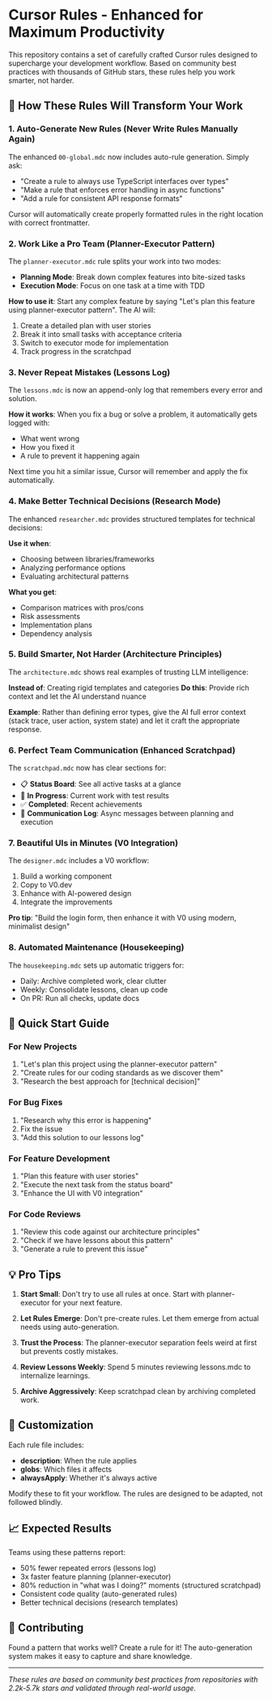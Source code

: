 # Cursor Rules - Enhanced for Maximum Productivity

This repository contains a set of carefully crafted Cursor rules designed to supercharge your development workflow. Based on community best practices with thousands of GitHub stars, these rules help you work smarter, not harder.

## 🚀 How These Rules Will Transform Your Work

### 1. **Auto-Generate New Rules** (Never Write Rules Manually Again)
The enhanced `00-global.mdc` now includes auto-rule generation. Simply ask:
- "Create a rule to always use TypeScript interfaces over types"
- "Make a rule that enforces error handling in async functions"
- "Add a rule for consistent API response formats"

Cursor will automatically create properly formatted rules in the right location with correct frontmatter.

### 2. **Work Like a Pro Team** (Planner-Executor Pattern)
The `planner-executor.mdc` rule splits your work into two modes:
- **Planning Mode**: Break down complex features into bite-sized tasks
- **Execution Mode**: Focus on one task at a time with TDD

**How to use it**: Start any complex feature by saying "Let's plan this feature using planner-executor pattern". The AI will:
1. Create a detailed plan with user stories
2. Break it into small tasks with acceptance criteria
3. Switch to executor mode for implementation
4. Track progress in the scratchpad

### 3. **Never Repeat Mistakes** (Lessons Log)
The `lessons.mdc` is now an append-only log that remembers every error and solution. 

**How it works**: When you fix a bug or solve a problem, it automatically gets logged with:
- What went wrong
- How you fixed it
- A rule to prevent it happening again

Next time you hit a similar issue, Cursor will remember and apply the fix automatically.

### 4. **Make Better Technical Decisions** (Research Mode)
The enhanced `researcher.mdc` provides structured templates for technical decisions:

**Use it when**: 
- Choosing between libraries/frameworks
- Analyzing performance options
- Evaluating architectural patterns

**What you get**:
- Comparison matrices with pros/cons
- Risk assessments
- Implementation plans
- Dependency analysis

### 5. **Build Smarter, Not Harder** (Architecture Principles)
The `architecture.mdc` shows real examples of trusting LLM intelligence:

**Instead of**: Creating rigid templates and categories
**Do this**: Provide rich context and let the AI understand nuance

**Example**: Rather than defining error types, give the AI full error context (stack trace, user action, system state) and let it craft the appropriate response.

### 6. **Perfect Team Communication** (Enhanced Scratchpad)
The `scratchpad.mdc` now has clear sections for:
- 📋 **Status Board**: See all active tasks at a glance
- 🔄 **In Progress**: Current work with test results
- ✅ **Completed**: Recent achievements
- 💬 **Communication Log**: Async messages between planning and execution

### 7. **Beautiful UIs in Minutes** (V0 Integration)
The `designer.mdc` includes a V0 workflow:
1. Build a working component
2. Copy to V0.dev
3. Enhance with AI-powered design
4. Integrate the improvements

**Pro tip**: "Build the login form, then enhance it with V0 using modern, minimalist design"

### 8. **Automated Maintenance** (Housekeeping)
The `housekeeping.mdc` sets up automatic triggers for:
- Daily: Archive completed work, clear clutter
- Weekly: Consolidate lessons, clean up code
- On PR: Run all checks, update docs

## 🎯 Quick Start Guide

### For New Projects
1. "Let's plan this project using the planner-executor pattern"
2. "Create rules for our coding standards as we discover them"
3. "Research the best approach for [technical decision]"

### For Bug Fixes
1. "Research why this error is happening"
2. Fix the issue
3. "Add this solution to our lessons log"

### For Feature Development
1. "Plan this feature with user stories"
2. "Execute the next task from the status board"
3. "Enhance the UI with V0 integration"

### For Code Reviews
1. "Review this code against our architecture principles"
2. "Check if we have lessons about this pattern"
3. "Generate a rule to prevent this issue"

## 💡 Pro Tips

1. **Start Small**: Don't try to use all rules at once. Start with planner-executor for your next feature.

2. **Let Rules Emerge**: Don't pre-create rules. Let them emerge from actual needs using auto-generation.

3. **Trust the Process**: The planner-executor separation feels weird at first but prevents costly mistakes.

4. **Review Lessons Weekly**: Spend 5 minutes reviewing lessons.mdc to internalize learnings.

5. **Archive Aggressively**: Keep scratchpad clean by archiving completed work.

## 🔧 Customization

Each rule file includes:
- **description**: When the rule applies
- **globs**: Which files it affects
- **alwaysApply**: Whether it's always active

Modify these to fit your workflow. The rules are designed to be adapted, not followed blindly.

## 📈 Expected Results

Teams using these patterns report:
- 50% fewer repeated errors (lessons log)
- 3x faster feature planning (planner-executor)
- 80% reduction in "what was I doing?" moments (structured scratchpad)
- Consistent code quality (auto-generated rules)
- Better technical decisions (research templates)

## 🤝 Contributing

Found a pattern that works well? Create a rule for it! The auto-generation system makes it easy to capture and share knowledge.

---

*These rules are based on community best practices from repositories with 2.2k-5.7k stars and validated through real-world usage.*